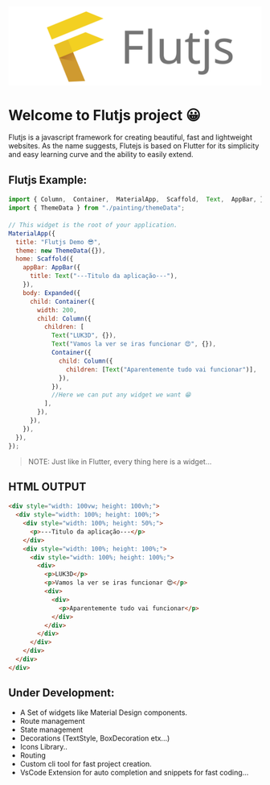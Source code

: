 ![Flutjs Logo](./Logo.svg)

# Welcome to Flutjs project 😀

Flutjs is a javascript framework for creating beautiful, fast and lightweight websites.
As the name suggests, Flutejs is based on Flutter for its simplicity and easy learning curve and the ability to easily extend.

## Flutjs Example:

```js
import { Column,  Container,  MaterialApp,  Scaffold,  Text,  AppBar, } from "./material";
import { ThemeData } from "./painting/themeData";

// This widget is the root of your application.
MaterialApp({
  title: "Flutjs Demo 😎",
  theme: new ThemeData({}),
  home: Scaffold({
    appBar: AppBar({
      title: Text("---Titulo da aplicação---"),
    }),
    body: Expanded({
      child: Container({
        width: 200,
        child: Column({
          children: [
            Text("LUK3D", {}),
            Text("Vamos la ver se iras funcionar 😍", {}),
            Container({
              child: Column({
                children: [Text("Aparentemente tudo vai funcionar")],
              }),
            }),
            //Here we can put any widget we want 😁
          ],
        }),
      }),
    }),
  }),
});
```

> NOTE: Just like in Flutter, every thing here is a widget...

## HTML OUTPUT

```html
<div style="width: 100vw; height: 100vh;">
  <div style="width: 100%; height: 100%;">
    <div style="width: 100%; height: 50%;">
      <p>---Titulo da aplicação---</p>
    </div>
    <div style="width: 100%; height: 100%;">
      <div style="width: 100%; height: 100%;">
        <div>
          <p>LUK3D</p>
          <p>Vamos la ver se iras funcionar 😍</p>
          <div>
            <div>
              <p>Aparentemente tudo vai funcionar</p>
            </div>
          </div>
        </div>
      </div>
    </div>
  </div>
</div>
```

## Under Development:

- A Set of widgets like Material Design components.
- Route management
- State management
- Decorations (TextStyle, BoxDecoration etx...)
- Icons Library..
- Routing
- Custom cli tool for fast project creation.
- VsCode Extension for auto completion and snippets for fast coding...

<!--

const jsdom = require("jsdom");
const { JSDOM } = jsdom;
global.document = new JSDOM(`<body><body>`).window.document;


-->
